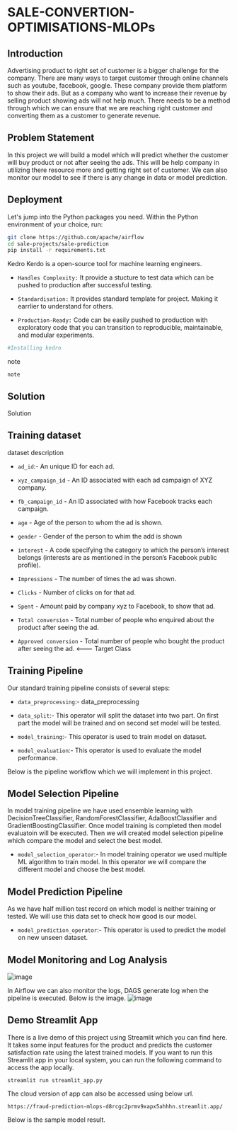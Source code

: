 # SALE-CONVERTION-OPTIMISATIONS-MLOPs

## Introduction
Advertising product to right set of customer is a bigger challenge for the company. There are many ways to target customer through online channels such as youtube, facebook, google. These company provide them platform to show their ads. But as a company who want to increase their revenue by selling product showing ads will not help much. There needs to be a method through which we can ensure that we are reaching right customer and converting them as a customer to generate revenue.

## Problem Statement
In this project we will build a model which will predict whether the customer will buy product or not after seeing the ads. This will be help company in utilizing there resource more and getting right set of customer. We can also monitor our model to see if there is any change in data or model prediction. 

## Deployment

Let's jump into the Python packages you need. Within the Python environment of your choice, run:

```bash
git clone https://github.com/apache/airflow
cd sale-projects/sale-prediction
pip install -r requirements.txt
```

Kedro
Kerdo is a open-source tool for machine learning engineers. 
* ``Handles Complexity:`` It provide a stucture to test data which can be pushed to production after successful testing.

* ``Standardisation:`` It provides standard template for project. Making it earrlier to understand for others.

* ``Production-Ready:`` Code can be easily pushed to production with exploratory code that you can transition to reproducible, maintainable, and modular experiments.

```bash
#Installing kedro

```


note


```note```



## Solution
Solution


## Training dataset
dataset description

* ``ad_id``:- An unique ID for each ad.

* ``xyz_campaign_id`` - An ID associated with each ad campaign of XYZ company.

* ``fb_campaign_id`` - An ID associated with how Facebook tracks each campaign.

* ``age`` - Age of the person to whom the ad is shown.

* ``gender`` - Gender of the person to whim the add is shown

* ``interest`` - A code specifying the category to which the person’s interest belongs (interests are as mentioned in the person’s Facebook public profile).

* ``Impressions`` - The number of times the ad was shown.

* ``Clicks`` - Number of clicks on for that ad.

* ``Spent`` - Amount paid by company xyz to Facebook, to show that ad.

* ``Total conversion`` - Total number of people who enquired about the product after seeing the ad.

* ``Approved conversion`` - Total number of people who bought the product after seeing the ad. <--- Target Class 


## Training Pipeline
Our standard training pipeline consists of several steps:

* ``data_preprocessing``:- data_preprocessing

* ``data_split``:- This operator will split the dataset into two part. On first part the model will be trained and on second set model will be tested.

* ``model_training``:- This operator is used to train model on dataset.

* ``model_evaluation``:- This operator is used to evaluate the model performance.

Below is the pipeline workflow which we will implement in this project.

## Model Selection Pipeline
In model training pipeline we have used ensemble learning with DecisionTreeClassifier, RandomForestClassifier, AdaBoostClassifier and GradientBoostingClassifier. Once model training is completed then model evaluatoin will be executed. Then we will created model selection pipeline which compare the model and select the best model.

* ``model_selection_operator``:- In model training operator we used multiple ML algorithm to train model. In this operator we will compare the different model and choose the best model. 

## Model Prediction Pipeline
As we have half million test record on which model is neither training or tested. We will use this data set to check how good is our model.  

* ``model_prediction_operator``:- This operator is used to predict the model on new unseen dataset.

## Model Monitoring and Log Analysis

![image](https://github.com/ashishk831/Final-THC/assets/81232686/9fda8085-5ce2-408f-a75b-d0c8771edf5c)


In Airflow we can also monitor the logs, DAGS generate log when the pipeline is executed. Below is the image.
![image](https://github.com/ashishk831/Final-THC/assets/81232686/15a2555b-4761-4fa2-92a4-06f78eed9db6)


## Demo Streamlit App 



There is a live demo of this project using Streamlit which you can find here. It takes some input features for the product and predicts the customer satisfaction rate using the latest trained models. If you want to run this Streamlit app in your local system, you can run the following command to access the app locally.

``streamlit run streamlit_app.py``

The cloud version of app can also be accessed using below url.

```
https://fraud-prediction-mlops-d8rcgc2prmv9xapx5ahhhn.streamlit.app/
```

Below is the sample model result.
